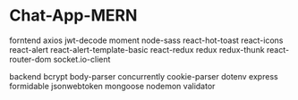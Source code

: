 # Chat-App-MERN

forntend
axios jwt-decode moment node-sass react-hot-toast react-icons react-alert react-alert-template-basic react-redux redux redux-thunk react-router-dom socket.io-client

backend
bcrypt body-parser concurrently cookie-parser dotenv express formidable jsonwebtoken mongoose nodemon validator
